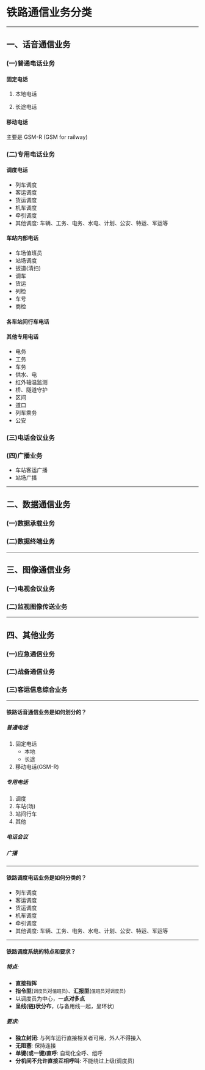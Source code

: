 # 铁路通信业务分类

___

## 一、话音通信业务

### (一)普通电话业务

#### 固定电话

1. 本地电话

2. 长途电话

#### 移动电话

主要是 GSM-R (GSM for railway)

### (二)专用电话业务

#### 调度电话

* 列车调度
* 客运调度
* 货运调度
* 机车调度
* 牵引调度
* 其他调度: 车辆、工务、电务、水电、计划、公安、特运、军运等

#### 车站内部电话

* 车场值班员
* 站场调度
* 扳道(清扫)
* 调车
* 货运
* 列检
* 车号
* 商检

#### 各车站间行车电话

#### 其他专用电话

* 电务
* 工务
* 车务
* 供水、电
* 红外轴温监测
* 桥、隧道守护
* 区间
* 道口
* 列车乘务
* 公安

### (三)电话会议业务

### (四)广播业务

* 车站客运广播
* 站场广播

___

## 二、数据通信业务

### (一)数据承载业务

### (二)数据终端业务

___

## 三、图像通信业务

### (一)电视会议业务

### (二)监视图像传送业务

___

## 四、其他业务

### (一)应急通信业务

### (二)战备通信业务

### (三)客运信息综合业务

___

#### 铁路话音通信业务是如何划分的？

##### 普通电话
1. 固定电话
    * 本地
    * 长途
2. 移动电话(GSM-R)

##### 专用电话
1. 调度
2. 车站(场)
3. 站间行车
4. 其他

##### 电话会议

##### 广播

____

#### 铁路调度电话业务是如何分类的？

* 列车调度
* 客运调度
* 货运调度
* 机车调度
* 牵引调度
* 其他调度: 车辆、工务、电务、水电、计划、公安、特运、军运等

___

#### 铁路调度系统的特点和要求？

##### 特点: 

* **直接指挥**
* **指令型**(`调度员`对`值班员`)、**汇报型**(`值班员`对`调度员`)
* 以调度员为中心，**一点对多点**
* **呈线(链)状分布**，(与备用线一起，呈环状)

##### 要求:

* **独立封闭**: 与列车运行直接相关者可用，外人不得接入
* **无阻塞**: 保持连接
* **单键(或一键)直呼**: 自动化全呼、组呼
* **分机间不允许直接互相呼叫**: 不能绕过上级(调度员)